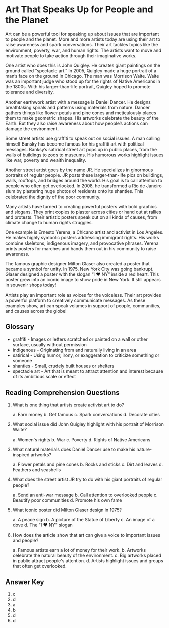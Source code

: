 # Art That Speaks Up for People and the Planet

Art can be a powerful tool for speaking up about issues that are important to people and the planet. More and more artists today are using their art to raise awareness and spark conversations. Their art tackles topics like the environment, poverty, war, and human rights. The artists want to move and motivate people to take action through their imaginative works.

One artist who does this is John Quigley. He creates giant paintings on the ground called “spectacle art.” In 2005, Quigley made a huge portrait of a man’s face on the ground in Chicago. The man was Morrison Waite. Waite was an important judge who stood up for the rights of Native Americans in the 1800s. With his larger-than-life portrait, Quigley hoped to promote tolerance and diversity.

Another earthwork artist with a message is Daniel Dancer. He designs breathtaking spirals and patterns using materials from nature. Dancer gathers things like flower petals and pine cones and meticulously places them to make geometric shapes. His artworks celebrate the beauty of the Earth. But they also raise awareness about how people’s actions can damage the environment.

Some street artists use graffiti to speak out on social issues. A man calling himself Bansky has become famous for his graffiti art with political messages. Banksy’s satirical street art pops up in public places, from the walls of buildings to zoos to museums. His humorous works highlight issues like war, poverty and wealth inequality.

Another street artist goes by the name JR. He specializes in ginormous portraits of regular people. JR posts these larger-than-life pics on buildings, walls, rooftops, and bridges around the world. His goal is to call attention to people who often get overlooked. In 2008, he transformed a Rio de Janeiro slum by plastering huge photos of residents onto its shanties. This celebrated the dignity of the poor community.

Many artists have turned to creating powerful posters with bold graphics and slogans. They print copies to plaster across cities or hand out at rallies and protests. Their artistic posters speak out on all kinds of causes, from climate change to human rights struggles.

One example is Ernesto Yerena, a Chicano artist and activist in Los Angeles. He makes highly symbolic posters addressing immigrant rights. His works combine skeletons, indigenous imagery, and provocative phrases. Yerena prints posters for marches and hands them out in his community to raise awareness.

The famous graphic designer Milton Glaser also created a poster that became a symbol for unity. In 1975, New York City was going bankrupt. Glaser designed a poster with the slogan “I ♥ NY” inside a red heart. This poster grew into an iconic image to show pride in New York. It still appears in souvenir shops today!

Artists play an important role as voices for the voiceless. Their art provides a powerful platform to creatively communicate messages. As these examples show, art can speak volumes in support of people, communities, and causes across the globe!

## Glossary

- graffiti - Images or letters scratched or painted on a wall or other surface, usually without permission
- indigenous - Originating from and naturally living in an area
- satirical - Using humor, irony, or exaggeration to criticize something or someone
- shanties - Small, crudely built houses or shelters
- spectacle art - Art that is meant to attract attention and interest because of its ambitious scale or effect

## Reading Comprehension Questions

1. What is one thing that artists create activist art to do?

   a. Earn money
   b. Get famous
   c. Spark conversations
   d. Decorate cities

2. What social issue did John Quigley highlight with his portrait of Morrison Waite?

   a. Women's rights
   b. War
   c. Poverty
   d. Rights of Native Americans

3. What natural materials does Daniel Dancer use to make his nature-inspired artworks?

   a. Flower petals and pine cones
   b. Rocks and sticks
   c. Dirt and leaves
   d. Feathers and seashells

4. What does the street artist JR try to do with his giant portraits of regular people?

   a. Send an anti-war message
   b. Call attention to overlooked people
   c. Beautify poor communities
   d. Promote his own fame

5. What iconic poster did Milton Glaser design in 1975?

   a. A peace sign
   b. A picture of the Statue of Liberty
   c. An image of a dove
   d. The "I ♥ NY" slogan

6. How does the article show that art can give a voice to important issues and people?

   a. Famous artists earn a lot of money for their work.
   b. Artworks celebrate the natural beauty of the environment.
   c. Big artworks placed in public attract people's attention.
   d. Artists highlight issues and groups that often get overlooked.

## Answer Key

1. c
2. d
3. a
4. b
5. d
6. d
